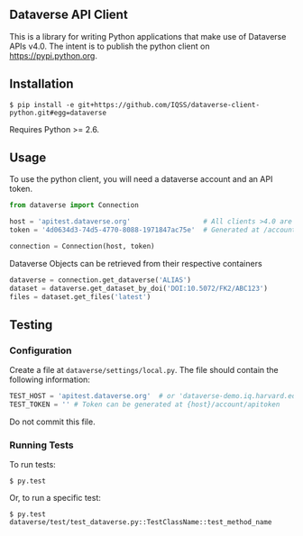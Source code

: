## Dataverse API Client

This is a library for writing Python applications that make use of Dataverse
APIs v4.0.  The intent is to publish the python client on https://pypi.python.org.

## Installation

    $ pip install -e git+https://github.com/IQSS/dataverse-client-python.git#egg=dataverse
    
Requires Python >= 2.6.


## Usage

To use the python client, you will need a dataverse account and an API token.
```python
from dataverse import Connection

host = 'apitest.dataverse.org'                  # All clients >4.0 are supported
token = '4d0634d3-74d5-4770-8088-1971847ac75e'  # Generated at /account/apitoken

connection = Connection(host, token)
```

Dataverse Objects can be retrieved from their respective containers
```python
dataverse = connection.get_dataverse('ALIAS')
dataset = dataverse.get_dataset_by_doi('DOI:10.5072/FK2/ABC123')
files = dataset.get_files('latest')
```

## Testing

### Configuration

Create a file at `dataverse/settings/local.py`. The file should contain the following
information:

```python
TEST_HOST = 'apitest.dataverse.org'  # or 'dataverse-demo.iq.harvard.edu'
TEST_TOKEN = '' # Token can be generated at {host}/account/apitoken
```

Do not commit this file.

### Running Tests

To run tests:

    $ py.test

Or, to run a specific test:

    $ py.test dataverse/test/test_dataverse.py::TestClassName::test_method_name